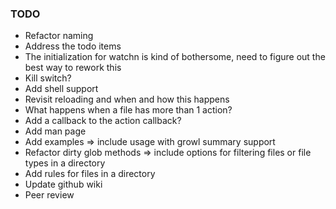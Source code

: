 ### TODO ###

* Refactor naming
* Address the todo items
* The initialization for watchn is kind of bothersome, need to figure out the best way to rework this
* Kill switch?
* Add shell support
* Revisit reloading and when and how this happens
* What happens when a file has more than 1 action?
* Add a callback to the action callback?
* Add man page
* Add examples => include usage with growl summary support
* Refactor dirty glob methods => include options for filtering files or file types in a directory
* Add rules for files in a directory
* Update github wiki
* Peer review